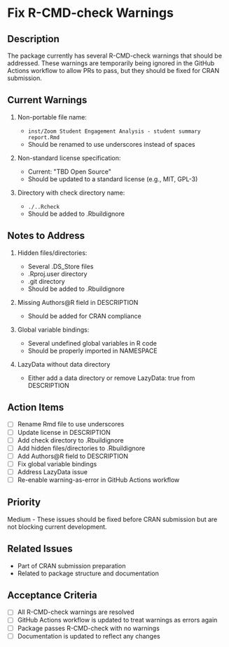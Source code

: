 # Fix R-CMD-check Warnings

## Description
The package currently has several R-CMD-check warnings that should be addressed. These warnings are temporarily being ignored in the GitHub Actions workflow to allow PRs to pass, but they should be fixed for CRAN submission.

## Current Warnings
1. Non-portable file name:
   - `inst/Zoom Student Engagement Analysis - student summary report.Rmd`
   - Should be renamed to use underscores instead of spaces

2. Non-standard license specification:
   - Current: "TBD Open Source"
   - Should be updated to a standard license (e.g., MIT, GPL-3)

3. Directory with check directory name:
   - `./..Rcheck`
   - Should be added to .Rbuildignore

## Notes to Address
1. Hidden files/directories:
   - Several .DS_Store files
   - .Rproj.user directory
   - .git directory
   - Should be added to .Rbuildignore

2. Missing Authors@R field in DESCRIPTION
   - Should be added for CRAN compliance

3. Global variable bindings:
   - Several undefined global variables in R code
   - Should be properly imported in NAMESPACE

4. LazyData without data directory
   - Either add a data directory or remove LazyData: true from DESCRIPTION

## Action Items
- [ ] Rename Rmd file to use underscores
- [ ] Update license in DESCRIPTION
- [ ] Add check directory to .Rbuildignore
- [ ] Add hidden files/directories to .Rbuildignore
- [ ] Add Authors@R field to DESCRIPTION
- [ ] Fix global variable bindings
- [ ] Address LazyData issue
- [ ] Re-enable warning-as-error in GitHub Actions workflow

## Priority
Medium - These issues should be fixed before CRAN submission but are not blocking current development.

## Related Issues
- Part of CRAN submission preparation
- Related to package structure and documentation

## Acceptance Criteria
- [ ] All R-CMD-check warnings are resolved
- [ ] GitHub Actions workflow is updated to treat warnings as errors again
- [ ] Package passes R-CMD-check with no warnings
- [ ] Documentation is updated to reflect any changes 